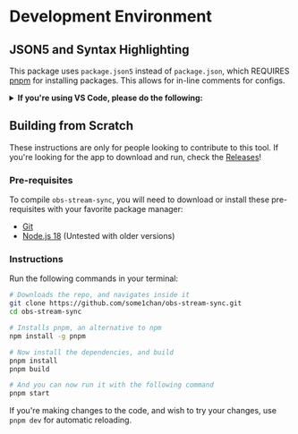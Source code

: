 # Development Environment

## JSON5 and Syntax Highlighting

This package uses `package.json5` instead of `package.json`, which REQUIRES [pnpm](https://pnpm.io/installation) for installing packages. This allows for in-line comments for configs.

<details>
<summary><b>If you're using VS Code, please do the following:</b></summary>

1. Once you've cloned the repository and opened it in VS Code, download the recommended extensions, but especially the JSON5 syntax extension (`mrmlnc.vscode-json5`).

    > If you're not given the prompt, or have dismissed them, click on the Extensions icon, then search for the JSON5 syntax extension, or with the ID.

1. Open `package.json5`. You should see that the syntax highlighting is a disaster.

1. Toggle the Command Palette (try `Ctrl+Shift+P`, or `F1`), then type and select "Change Language Mode", and select "Configure File Association for '.json5'..."

1. Once selected, `package.json5` formatting should be fixed.

    > Intellisense doesn't work in `.json5` files. A hacky workaround for this is to temporarily rename it back to `package.json`, view and edit what's needed, then rename it back to `package.json5`.

</details>

## Building from Scratch

These instructions are only for people looking to contribute to this tool. If you're looking for the app to download and run, check the [Releases](https://github.com/some1chan/obs-stream-sync/releases/)!

### Pre-requisites

To compile `obs-stream-sync`, you will need to download or install these pre-requisites with your favorite package manager:

-   [Git](https://git-scm.com/downloads)
-   [Node.js 18](https://nodejs.org/) (Untested with older versions)

### Instructions

Run the following commands in your terminal:

```bash
# Downloads the repo, and navigates inside it
git clone https://github.com/some1chan/obs-stream-sync.git
cd obs-stream-sync

# Installs pnpm, an alternative to npm
npm install -g pnpm

# Now install the dependencies, and build
pnpm install
pnpm build

# And you can now run it with the following command
pnpm start
```

If you're making changes to the code, and wish to try your changes, use `pnpm dev` for automatic reloading.
